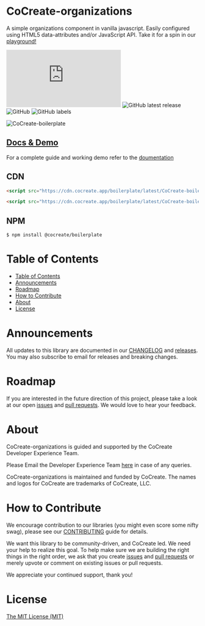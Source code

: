 # CoCreate-organizations
A simple organizations component in vanilla javascript. Easily configured using HTML5 data-attributes and/or JavaScript API. Take it for a spin in our [playground!](https://cocreate.app/docs/organizations)

![GitHub file size in bytes](https://img.shields.io/github/size/CoCreate-app/CoCreate-organizations/dist/CoCreate-organizations.min.js?label=minified%20size&style=for-the-badge) 
![GitHub latest release](https://img.shields.io/github/v/release/CoCreate-app/CoCreate-organizations?style=for-the-badge)
![GitHub](https://img.shields.io/github/license/CoCreate-app/CoCreate-organizations?style=for-the-badge) 
![GitHub labels](https://img.shields.io/github/labels/CoCreate-app/CoCreate-organizations/help%20wanted?style=for-the-badge)

![CoCreate-boilerplate](https://cdn.cocreate.app/docs/CoCreate-boilerplate.gif)

## [Docs & Demo](https://cocreate.app/docs/organizations)


For a complete guide and working demo refer to the [doumentation](https://cocreate.app/docs/boilerplate)

## CDN
```html
<script src="https://cdn.cocreate.app/boilerplate/latest/CoCreate-boilerplate.min.js"></script>
```
```html
<script src="https://cdn.cocreate.app/boilerplate/latest/CoCreate-boilerplate.min.css"></script>
```

## NPM
```shell
$ npm install @cocreate/boilerplate
```

# Table of Contents

- [Table of Contents](#table-of-contents)
- [Announcements](#announcements)
- [Roadmap](#roadmap)
- [How to Contribute](#how-to-contribute)
- [About](#about)
- [License](#license)

<a name="announcements"></a>
# Announcements

All updates to this library are documented in our [CHANGELOG](https://github.com/CoCreate-app/CoCreate-organizations/blob/master/CHANGELOG.md) and [releases](https://github.com/CoCreate-app/CoCreate-organizations/releases). You may also subscribe to email for releases and breaking changes. 

<a name="roadmap"></a>
# Roadmap

If you are interested in the future direction of this project, please take a look at our open [issues](https://github.com/CoCreate-app/CoCreate-organizations/issues) and [pull requests](https://github.com/CoCreate-app/CoCreate-organizations/pulls). We would love to hear your feedback.


<a name="about"></a>
# About

CoCreate-organizations is guided and supported by the CoCreate Developer Experience Team.

Please Email the Developer Experience Team [here](mailto:develop@cocreate.app) in case of any queries.

CoCreate-organizations is maintained and funded by CoCreate. The names and logos for CoCreate are trademarks of CoCreate, LLC.

<a name="contribute"></a>
# How to Contribute

We encourage contribution to our libraries (you might even score some nifty swag), please see our [CONTRIBUTING](https://github.com/CoCreate-app/CoCreate-organizations/blob/master/CONTRIBUTING.md) guide for details.

We want this library to be community-driven, and CoCreate led. We need your help to realize this goal. To help make sure we are building the right things in the right order, we ask that you create [issues](https://github.com/CoCreate-app/CoCreate-boilerplate/issues) and [pull requests](https://github.com/CoCreate-app/CoCreate-boilerplate/pulls) or merely upvote or comment on existing issues or pull requests.

We appreciate your continued support, thank you!

# License
[The MIT License (MIT)](https://github.com/CoCreate-app/CoCreate-organizations/blob/master/LICENSE)